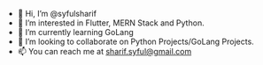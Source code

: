 - 👋 Hi, I’m @syfulsharif
- 👀 I’m interested in Flutter, MERN Stack and Python.
- 🌱 I’m currently learning GoLang
- 💞️ I’m looking to collaborate on Python Projects/GoLang Projects.
- 📫 You can reach me at sharif.syful@gmail.com

<!---
syfulsharif/syfulsharif is a ✨ special ✨ repository because its `README.md` (this file) appears on your GitHub profile.
You can click the Preview link to take a look at your changes.
--->
